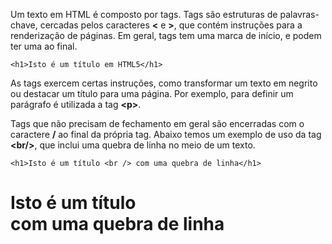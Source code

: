 

Um texto em HTML é composto por tags. Tags são estruturas de palavras-chave, cercadas
pelos caracteres <b><</b> e <b>></b>, que contém instruções para a renderização de páginas. 
Em geral, tags tem uma marca de início, e podem ter uma ao final.

	<h1>Isto é um título em HTML5</h1>

As tags exercem certas instruções, como transformar um texto em negrito ou 
destacar um título para uma página. Por exemplo, para definir um parágrafo é utilizada 
a tag <b><p\></b>. 

Tags que não precisam de fechamento em geral são encerradas com o caractere <b>/</b>
ao final da própria tag. Abaixo temos um exemplo de uso da tag <b><br/\></b>, que inclui uma quebra de linha no meio de um texto.

	<h1>Isto é um título <br /> com uma quebra de linha</h1>
	
<h1>Isto é um título <br /> com uma quebra de linha</h1>